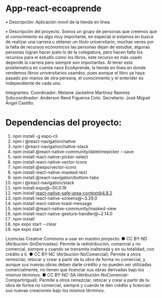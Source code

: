 # App-react-ecoaprende


• Descripción: Aplicación movil de la tienda en línea.

• Descripción del proyecto. Somos un grupo de personas que creemos que el conocimiento es algo muy importante, en especial si estamos en busca de realizar una carrera u obtener un titulo universitario; muchas veces por la falta de recursos ecónomicos las personas dejan de estudiar, algunas personas logran hacer justo lo de la colegiatura, pero hacen falta los recursos para el estudio como los libros, este recurso es más usado depende la carrera pero siempre son importantes. Al tener esta problematica en cuenta nace EcoAprende, la tienda en línea en donde vendemos libros universitarios usandos, pues aunque el libro ya haya pasado por manos de otra persona, el conocimiento y el entender es independiente de cada uno.


Integrantes:
Coordinador: Melanie Jackeline Martínez Ramírez
Subcoordinador: Anderson René Figueroa Coto.
Secretario: José Miguel Ángel Castillo.


# Dependencias del proyecto:
1. npm install -g expo-cli
2. npm i @react-navigation/native
3. npm i @react-navigation/native-stack
4. npm install @react-native-community/datetimepicker --save
5. npm install react-native-picker-select
6. npm install react-native-vector-icons
7. npm install @expo/vector-icons
8. npm install react-native-masked-text
9. npm install @react-navigation/bottom-tabs
10. npm i @react-navigation/stack
11. npm install expo@~50.0.19
12. npm install react-native-safe-area-context@4.8.2
13. npm install react-native-screens@~3.29.0
14. npm install react-native-toast-message
15. npm install @react-native-community/masked-view
16. npm install react-native-gesture-handler@~2.14.0
17. npm install
18. npx expo start --clear
19. npx expo start

Licencias Creative Commons a usar en nuestro 
proyecto:
● CC BY-ND (Atribución-SinDerivadas): Permite la 
redistribución, comercial y no comercial, siempre y 
cuando se transmita inalterada y en su totalidad, con 
crédito a ti.
● CC BY-NC (Atribución-NoComercial): Permite a otros 
remezclar, retocar y crear a partir de tu obra de forma 
no comercial, y aunque sus nuevas obras deben darte 
crédito y no pueden ser utilizadas comercialmente, no 
tienen que licenciar sus obras derivadas bajo los mismos 
términos.
● CC BY-NC-SA (Atribución-NoComercial-CompartirIgual):
Permite a otros remezclar, retocar y crear a partir de tu 
obra de forma no comercial, siempre y cuando te den 
crédito y licencian sus nuevas creaciones bajo los mismos 
términos.